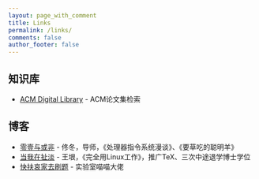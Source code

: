 ```yaml
---
layout: page_with_comment
title: Links
permalink: /links/
comments: false
author_footer: false
---
```

## 知识库
* [ACM Digital Library](https://dl.acm.org/) - ACM论文集检索

## 博客 
* [零壹与或非](http://blog.sciencenet.cn/home.php?mod=space&uid=102148) - 佟冬，导师，《处理器指令系统漫谈》、《要草吃的聪明羊》
* [当我在扯淡](http://www.yinwang.org/) - 王垠，《完全用Linux工作》，推广TeX、三次中途退学博士学位
* [快扶哀家去刷题](https://www.cnblogs.com/miaowTracy/) - 实验室喵喵大佬


